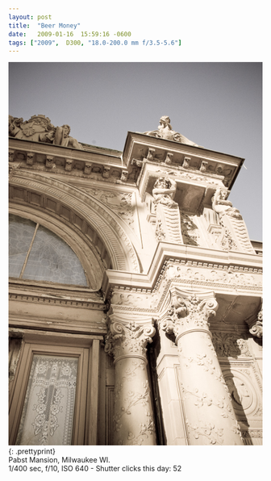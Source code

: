 ```yaml
---
layout: post
title:  "Beer Money"
date:   2009-01-16  15:59:16 -0600
tags: ["2009",  D300, "18.0-200.0 mm f/3.5-5.6"]
---
```

![:title](/images/2009/2009_0116_DSC2453.jpg)
{: .prettyprint}  
Pabst Mansion, Milwaukee WI.  
1/400 sec, f/10, ISO 640 - Shutter clicks this day: 52